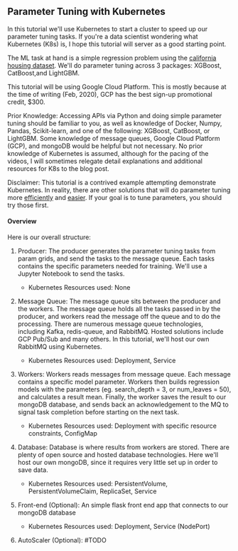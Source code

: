 ## Parameter Tuning with Kubernetes
In this tutorial we'll use Kubernetes to start a cluster to speed up our parameter tuning tasks. If you're a data scientist wondering what Kubernetes (K8s) is, I hope this tutorial will server as a good starting point.

The ML task at hand is a simple regression problem using the [california housing dataset](https://scikit-learn.org/stable/modules/generated/sklearn.datasets.fetch_california_housing.html). We'll do parameter tuning across 3 packages: XGBoost, CatBoost,and LightGBM.  

This tutorial will be using Google Cloud Platform. This is mostly because at the time of writing (Feb, 2020), GCP has the best sign-up promotional credit, $300.

Prior Knowledge: Accessing APIs via Python and doing simple parameter tuning should be familiar to you, as well as knowledge of Docker, Numpy, Pandas, Scikit-learn, and one of the following: XGBoost, CatBoost, or LightGBM. Some knowledge of message queues, Google Cloud Platform (GCP), and mongoDB would be helpful but not necessary. No prior knowledge of Kubernetes is assumed, although for the pacing of the videos, I will sometimes relegate detail explanations and additional resources for K8s to the blog post.   

Disclaimer: This tutorial is a contrived example attempting demonstrate Kubernetes. In reality, there are other solutions that will do parameter tuning more [efficiently](https://optuna.org/) and [easier](https://dask.org/). If your goal is to tune parameters, you should try those first. 

#### Overview
Here is our overall structure:

1. Producer: The producer generates the parameter tuning tasks from param grids, and send the tasks to the message queue. Each tasks contains the specific parameters needed for training. We'll use a Jupyter Notebook to send the tasks. 
   - Kubernetes Resources used: None

2. Message Queue: The message queue sits between the producer and the workers. The message queue holds all the tasks passed in by the producer, and workers read the message off the queue and to do the processing. There are numerous message queue technologies, including Kafka, redis-queue, and RabbitMQ. Hosted solutions include GCP Pub/Sub and many others. In this tutorial, we'll host our own RabbitMQ using Kubernetes.
   - Kubernetes Resources used: Deployment, Service

3. Workers: Workers reads messages from message queue. Each message contains a specific model parameter. Workers then builds regression models with the parameters (eg. search_depth = 3, or num_leaves = 50), and calculates a result mean. Finally, the worker saves the result to our mongoDB database, and sends back an acknowledgement to the MQ to signal task completion before starting on the next task.
   - Kubernetes Resources used: Deployment with specific resource constraints, ConfigMap 

4. Database: Database is where results from workers are stored. There are plenty of open source and hosted database technologies. Here we'll host our own mongoDB, since it requires very little set up in order to save data.
   - Kubernetes Resources used: PersistentVolume, PersistentVolumeClaim, ReplicaSet, Service  

5. Front-end (Optional): An simple flask front end app that connects to our mongoDB database
   - Kubernetes Resources used: Deployment, Service (NodePort)
  
6. AutoScaler (Optional): #TODO 
